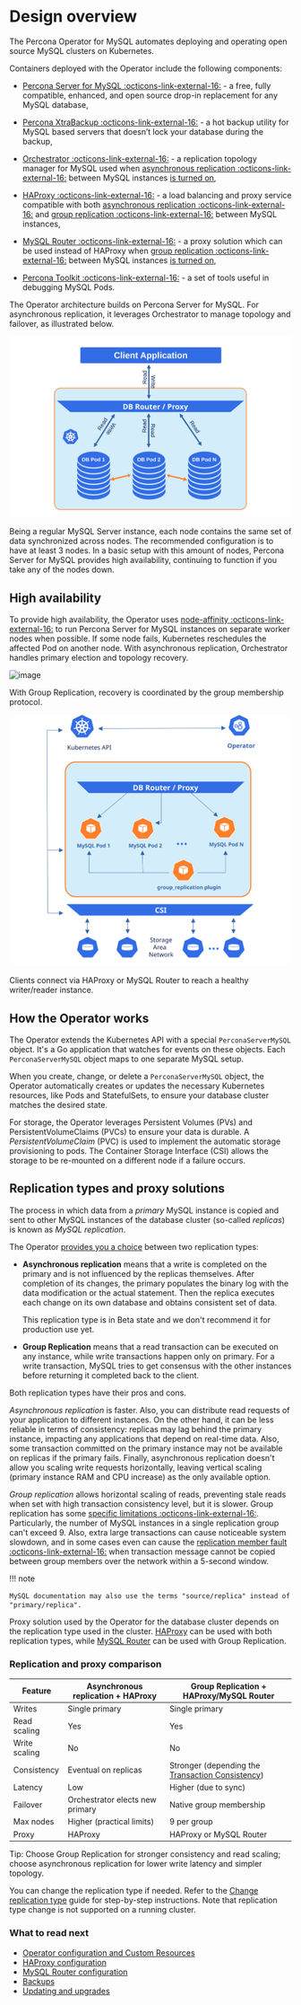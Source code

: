 # Design overview

The Percona Operator for MySQL automates deploying and operating
open source MySQL clusters on Kubernetes.

Containers deployed with the Operator include the following components:

* [Percona Server for MySQL :octicons-link-external-16:](https://www.percona.com/doc/percona-server/LATEST/index.html) - a free, fully compatible, enhanced, and open source drop-in replacement for any MySQL database,

* [Percona XtraBackup :octicons-link-external-16:](https://www.percona.com/doc/percona-xtrabackup/8.0/index.html) - a hot backup utility for MySQL based servers that doesn’t lock your database during the backup,

* [Orchestrator :octicons-link-external-16:](https://github.com/openark/orchestrator) - a replication topology manager for MySQL used when [asynchronous replication :octicons-link-external-16:](https://dev.mysql.com/doc/refman/8.0/en/group-replication-primary-secondary-replication.html) between MySQL instances [is turned on](operator.md#mysqlclustertype),

* [HAProxy :octicons-link-external-16:](https://haproxy.org) - a load balancing and proxy service compatible with both [asynchronous replication :octicons-link-external-16:](https://dev.mysql.com/doc/refman/8.0/en/group-replication-primary-secondary-replication.html) and [group replication :octicons-link-external-16:](https://dev.mysql.com/doc/refman/8.0/en/group-replication.html)  between MySQL instances,

* [MySQL Router :octicons-link-external-16:](https://dev.mysql.com/doc/mysql-router/8.0/en/) - a proxy solution which can be used instead of HAProxy when [group replication :octicons-link-external-16:](https://dev.mysql.com/doc/refman/8.0/en/group-replication.html) between MySQL instances [is turned on](operator.md#mysqlclustertype),

* [Percona Toolkit :octicons-link-external-16:](https://docs.percona.com/percona-toolkit/) - a set of tools useful in debugging MySQL Pods.

The Operator architecture builds on Percona Server for MySQL. For asynchronous
replication, it leverages Orchestrator to manage topology and failover,
as illustrated below.

![image](assets/images/replication.svg)

Being a regular MySQL Server instance, each node contains the same set
of data synchronized across nodes. The recommended configuration is to
have at least 3 nodes. In a basic setup with this amount of nodes,
Percona Server for MySQL provides high availability, continuing to
function if you take any of the nodes down.

## High availability

To provide high availability, the Operator uses [node-affinity :octicons-link-external-16:](https://kubernetes.io/docs/concepts/scheduling-eviction/assign-pod-node/#affinity-and-anti-affinity)
to run Percona Server for MySQL instances on separate worker nodes when possible. If
some node fails, Kubernetes reschedules the affected Pod on another node. With asynchronous
replication, Orchestrator handles primary election and topology recovery. 

![image](assets/images/operator.svg)

With Group
Replication, recovery is coordinated by the group membership protocol. 

![image](assets/images/operator-GR.svg)

Clients connect
via HAProxy or MySQL Router to reach a healthy writer/reader instance.

## How the Operator works

The Operator extends the Kubernetes API with a special `PerconaServerMySQL` object. It's a Go application that watches for events on these objects. Each `PerconaServerMySQL` object maps to one separate MySQL setup.

When you create, change, or delete a `PerconaServerMySQL` object, the Operator automatically creates or updates the necessary Kubernetes resources, like Pods and StatefulSets, to ensure your database cluster matches the desired state.

For storage, the Operator leverages Persistent Volumes (PVs) and PersistentVolumeClaims (PVCs) to ensure your data is durable. A *PersistentVolumeClaim* (PVC) is used to implement
the automatic storage provisioning to pods. The Container Storage Interface (CSI) allows the storage to be re-mounted on a different node if a failure occurs.

## Replication types and proxy solutions

The process in which data from a *primary* MySQL instance is copied and sent to
other MySQL instances of the database cluster (so-called *replicas*) is known as
*MySQL replication*.

The Operator [provides you a choice](operator.md#mysqlclustertype) between two
replication types:

* **Asynchronous replication** means that a write is completed on the
    primary and is not influenced by the replicas themselves. After completion
    of its changes, the primary populates the binary log with the data
    modification or the actual statement. Then the replica executes each change
    on its own database and obtains consistent set of data.

    This replication type is in Beta state and we don't recommend it for production use yet.

* **Group Replication** means that a read transaction can be executed on any
    instance, while write transactions happen only on primary. For a write transaction, MySQL tries to get consensus with the other
    instances before returning it completed back to the client.

Both replication types have their pros and cons.

*Asynchronous replication* is faster. Also, you can distribute read
requests of your application to different instances. On the other hand, it can
be less reliable in terms of consistency: replicas may lag behind the primary
instance, impacting any applications that depend on real-time data. Also, some
transaction committed on the primary instance may not be available on replicas
if the primary fails. Finally, asynchronous replication doesn't allow you
scaling write requests horizontally, leaving vertical scaling (primary
instance RAM and CPU increase) as the only available option.

*Group replication* allows horizontal scaling of reads, preventing stale reads when set with high transaction consistency level, but it is slower. Group replication has some
[specific limitations :octicons-link-external-16:](https://dev.mysql.com/doc/refman/8.0/en/group-replication-limitations.html).
Particularly, the number of MySQL instances in a single replication group can't
exceed 9. Also, extra large transactions can cause noticeable system slowdown,
and in some cases even can cause the [replication member fault :octicons-link-external-16:](https://dev.mysql.com/doc/refman/8.0/en/group-replication-limitations.html#group-replication-limitations-transaction-size)
when transaction message cannot be copied between group members over the
network within a 5-second window.

!!! note

    MySQL documentation may also use the terms "source/replica" instead of
    "primary/replica".

Proxy solution used by the Operator for the database cluster depends on the
replication type used in the cluster. [HAProxy](haproxy-conf.md) can be used
with both replication types, while [MySQL Router](router-conf.md) can be used
with Group Replication.

### Replication and proxy comparison

| Feature | Asynchronous replication + HAProxy | Group Replication + HAProxy/MySQL Router |
| --- | --- | --- |
| Writes | Single primary | Single primary |
| Read scaling | Yes | Yes |
| Write scaling | No | No |
| Consistency | Eventual on replicas | Stronger (depending the [Transaction Consistency](https://dev.mysql.com/doc/refman/8.4/en/group-replication-configuring-consistency-guarantees.html)) |
| Latency | Low | Higher (due to sync)
| Failover | Orchestrator elects new primary | Native group membership |
| Max nodes | Higher (practical limits) | 9 per group |
| Proxy | HAProxy | HAProxy or MySQL Router |

Tip: Choose Group Replication for stronger consistency and read scaling; choose
asynchronous replication for lower write latency and simpler topology.

You can change the replication type if needed. Refer to the [Change replication type](change-replication-type.md) guide for step-by-step instructions. Note that replication type change is not supported on a running cluster.

### What to read next

* [Operator configuration and Custom Resources](operator.md)
* [HAProxy configuration](haproxy-conf.md)
* [MySQL Router configuration](router-conf.md)
* [Backups](backups.md)
* [Updating and upgrades](update.md)
